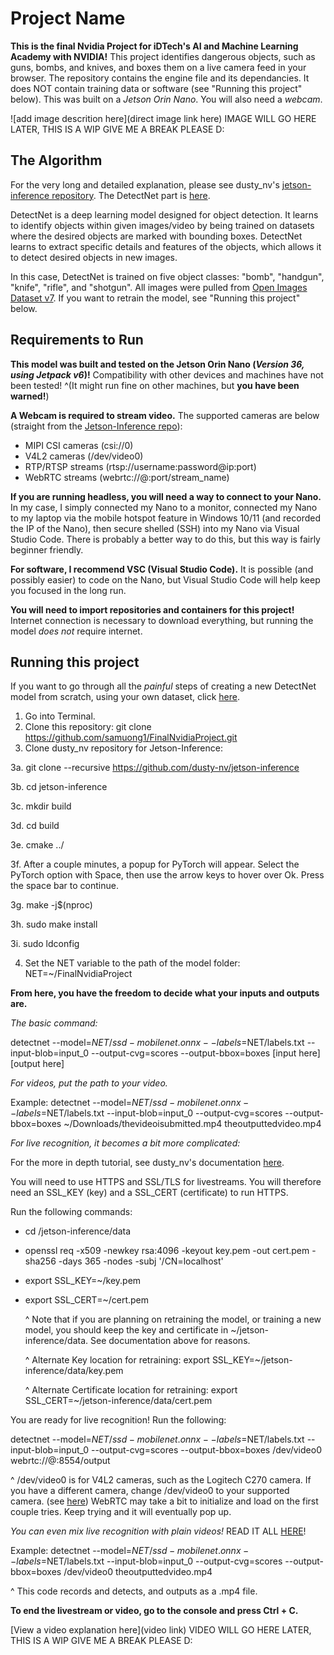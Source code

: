 # Project Name

**This is the final Nvidia Project for iDTech's AI and Machine Learning Academy with NVIDIA!**
This project identifies dangerous objects, such as guns, bombs, and knives, and boxes them on a live camera feed in your browser.
The repository contains the engine file and its dependancies. It does NOT contain training data or software (see "Running this project" below).
This was built on a *Jetson Orin Nano*. You will also need a *webcam*.

![add image descrition here](direct image link here) IMAGE WILL GO HERE LATER, THIS IS A WIP GIVE ME A BREAK PLEASE D:

## The Algorithm

For the very long and detailed explanation, please see dusty_nv's [jetson-inference repository](url). The DetectNet part is [here](url).

DetectNet is a deep learning model designed for object detection. It learns to identify objects within given images/video
by being trained on datasets where the desired objects are marked with bounding boxes. DetectNet learns to
extract specific details and features of the objects, which allows it to detect desired objects in new images.

In this case, DetectNet is trained on five object classes: "bomb", "handgun", "knife", "rifle", and "shotgun". All images were
pulled from [Open Images Dataset v7](url). If you want to retrain the model, see "Running this project" below.

## Requirements to Run

**This model was built and tested on the Jetson Orin Nano (*Version 36, using Jetpack v6*)!** Compatibility with other devices and machines have not been tested!
^(It might run fine on other machines, but **you have been warned!**)

**A Webcam is required to stream video.** The supported cameras are below (straight from the [Jetson-Inference repo](url)):
- MIPI CSI cameras (csi://0)
- V4L2 cameras (/dev/video0)
- RTP/RTSP streams (rtsp://username:password@ip:port)
- WebRTC streams (webrtc://@:port/stream_name)

**If you are running headless, you will need a way to connect to your Nano.** In my case, I simply connected my Nano to a monitor, connected my Nano to my laptop 
via the mobile hotspot feature in Windows 10/11 (and recorded the IP of the Nano), then secure shelled (SSH) into my Nano via Visual Studio Code. There is probably
a better way to do this, but this way is fairly beginner friendly.

**For software, I recommend VSC (Visual Studio Code).** It is possible (and possibly easier) to code on the Nano, but Visual Studio Code will help keep you focused
in the long run.

**You will need to import repositories and containers for this project!** Internet connection is necessary to download everything, but running the model *does not*
require internet.

## Running this project

If you want to go through all the *painful* steps of creating a new DetectNet model from scratch, using your own dataset, click [here](url).

1. Go into Terminal.
2. Clone this repository: git clone https://github.com/samuong1/FinalNvidiaProject.git
3. Clone dusty_nv repository for Jetson-Inference:

  3a. git clone --recursive https://github.com/dusty-nv/jetson-inference
  
  3b. cd jetson-inference
  
  3c. mkdir build
  
  3d. cd build
  
  3e. cmake ../
  
  3f. After a couple minutes, a popup for PyTorch will appear. Select the PyTorch option with Space, then use the arrow keys to hover over Ok. Press the space bar to continue.
  
  3g. make -j$(nproc)
  
  3h. sudo make install
  
  3i. sudo ldconfig
  
4. Set the NET variable to the path of the model folder: NET=~/FinalNvidiaProject

**From here, you have the freedom to decide what your inputs and outputs are.**

*The basic command:*

detectnet   --model=$NET/ssd-mobilenet.onnx   --labels=$NET/labels.txt   --input-blob=input_0   --output-cvg=scores   --output-bbox=boxes [input here] [output here]

*For videos, put the path to your video.*

Example:
detectnet   --model=$NET/ssd-mobilenet.onnx   --labels=$NET/labels.txt   --input-blob=input_0   --output-cvg=scores   --output-bbox=boxes ~/Downloads/thevideoisubmitted.mp4 theoutputtedvideo.mp4

*For live recognition, it becomes a bit more complicated:*

For the more in depth tutorial, see dusty_nv's documentation [here](url).

You will need to use HTTPS and SSL/TLS for livestreams. You will therefore need an SSL_KEY (key) and a SSL_CERT (certificate) to run HTTPS.

Run the following commands:
- cd /jetson-inference/data
- openssl req -x509 -newkey rsa:4096 -keyout key.pem -out cert.pem -sha256 -days 365 -nodes -subj '/CN=localhost'
- export SSL_KEY=~/key.pem
- export SSL_CERT=~/cert.pem

    ^ Note that if you are planning on retraining the model, or training a new model, you should keep the key and certificate in ~/jetson-inference/data. See documentation 			above for reasons.
  
    ^ Alternate Key location for retraining: export SSL_KEY=~/jetson-inference/data/key.pem
  
    ^ Alternate Certificate location for retraining: export SSL_CERT=~/jetson-inference/data/cert.pem

You are ready for live recognition! Run the following:

detectnet   --model=$NET/ssd-mobilenet.onnx   --labels=$NET/labels.txt   --input-blob=input_0   --output-cvg=scores   --output-bbox=boxes /dev/video0 webrtc://@:8554/output

^ /dev/video0 is for V4L2 cameras, such as the Logitech C270 camera. If you have a different camera, change /dev/video0 to your supported camera. (see [here](url))
WebRTC may take a bit to initialize and load on the first couple tries. Keep trying and it will eventually pop up.

*You can even mix live recognition with plain videos!*
READ IT ALL [HERE](url)!

Example:
detectnet   --model=$NET/ssd-mobilenet.onnx   --labels=$NET/labels.txt   --input-blob=input_0   --output-cvg=scores   --output-bbox=boxes /dev/video0 theoutputtedvideo.mp4

^ This code records and detects, and outputs as a .mp4 file.

**To end the livestream or video, go to the console and press Ctrl + C.**

[View a video explanation here](video link) VIDEO WILL GO HERE LATER, THIS IS A WIP GIVE ME A BREAK PLEASE D:
